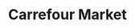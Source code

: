 ---
title: "Carrefour Market"
url: /deville-les-rouen/carrefour-market-rue-de-la-republique/
shop: Gasflaschen
---
